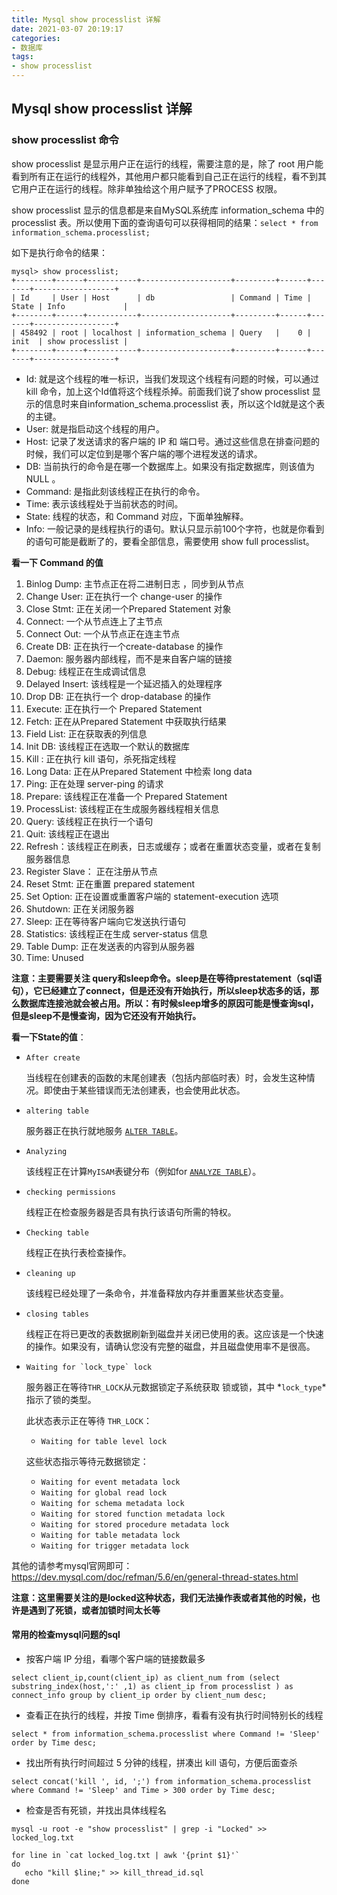 ```yaml
---
title: Mysql show processlist 详解
date: 2021-03-07 20:19:17
categories:
- 数据库
tags:
- show processlist
---
```


## Mysql show processlist 详解

### show processlist 命令
show processlist 是显示用户正在运行的线程，需要注意的是，除了 root 用户能看到所有正在运行的线程外，其他用户都只能看到自己正在运行的线程，看不到其它用户正在运行的线程。除非单独给这个用户赋予了PROCESS 权限。

show processlist 显示的信息都是来自MySQL系统库 information_schema 中的 processlist 表。所以使用下面的查询语句可以获得相同的结果：`select * from information_schema.processlist;`

如下是执行命令的结果：
```
mysql> show processlist;
+--------+------+-----------+--------------------+---------+------+-------+------------------+
| Id     | User | Host      | db                 | Command | Time | State | Info             |
+--------+------+-----------+--------------------+---------+------+-------+------------------+
| 458492 | root | localhost | information_schema | Query   |    0 | init  | show processlist |
+--------+------+-----------+--------------------+---------+------+-------+------------------+
```
- Id: 就是这个线程的唯一标识，当我们发现这个线程有问题的时候，可以通过 kill 命令，加上这个Id值将这个线程杀掉。前面我们说了show processlist 显示的信息时来自information_schema.processlist 表，所以这个Id就是这个表的主键。
- User: 就是指启动这个线程的用户。
- Host: 记录了发送请求的客户端的 IP 和 端口号。通过这些信息在排查问题的时候，我们可以定位到是哪个客户端的哪个进程发送的请求。
- DB: 当前执行的命令是在哪一个数据库上。如果没有指定数据库，则该值为 NULL 。
- Command: 是指此刻该线程正在执行的命令。
- Time: 表示该线程处于当前状态的时间。
- State: 线程的状态，和 Command 对应，下面单独解释。
- Info: 一般记录的是线程执行的语句。默认只显示前100个字符，也就是你看到的语句可能是截断了的，要看全部信息，需要使用 show full processlist。

**看一下 Command 的值**

1. Binlog Dump: 主节点正在将二进制日志 ，同步到从节点
2. Change User: 正在执行一个 change-user 的操作
3. Close Stmt: 正在关闭一个Prepared Statement 对象
4. Connect: 一个从节点连上了主节点
5. Connect Out: 一个从节点正在连主节点
6. Create DB: 正在执行一个create-database 的操作
7. Daemon: 服务器内部线程，而不是来自客户端的链接
8. Debug: 线程正在生成调试信息
9. Delayed Insert: 该线程是一个延迟插入的处理程序
10. Drop DB: 正在执行一个 drop-database 的操作
11. Execute: 正在执行一个 Prepared Statement
12. Fetch: 正在从Prepared Statement 中获取执行结果
13. Field List: 正在获取表的列信息
14. Init DB: 该线程正在选取一个默认的数据库
15. Kill : 正在执行 kill 语句，杀死指定线程
16. Long Data: 正在从Prepared Statement 中检索 long data
17. Ping: 正在处理 server-ping 的请求
18. Prepare: 该线程正在准备一个 Prepared Statement
19. ProcessList: 该线程正在生成服务器线程相关信息
20. Query: 该线程正在执行一个语句
21. Quit: 该线程正在退出
22. Refresh：该线程正在刷表，日志或缓存；或者在重置状态变量，或者在复制服务器信息
23. Register Slave： 正在注册从节点
24. Reset Stmt: 正在重置 prepared statement
25. Set Option: 正在设置或重置客户端的 statement-execution 选项
26. Shutdown: 正在关闭服务器
27. Sleep: 正在等待客户端向它发送执行语句
28. Statistics: 该线程正在生成 server-status 信息
29. Table Dump: 正在发送表的内容到从服务器
30. Time: Unused

**注意：主要需要关注 query和sleep命令。sleep是在等待prestatement（sql语句），它已经建立了connect，但是还没有开始执行，所以sleep状态多的话，那么数据库连接池就会被占用。所以：有时候sleep增多的原因可能是慢查询sql，但是sleep不是慢查询，因为它还没有开始执行。**

**看一下State的值**：

- `After create`

  当线程在创建表的函数的末尾创建表（包括内部临时表）时，会发生这种情况。即使由于某些错误而无法创建表，也会使用此状态。

- `altering table`

  服务器正在执行就地服务 [`ALTER TABLE`](https://dev.mysql.com/doc/refman/5.6/en/alter-table.html)。

- `Analyzing`

  该线程正在计算`MyISAM`表键分布（例如for [`ANALYZE TABLE`](https://dev.mysql.com/doc/refman/5.6/en/analyze-table.html)）。

- `checking permissions`

  线程正在检查服务器是否具有执行该语句所需的特权。

- `Checking table`

  线程正在执行表检查操作。

- `cleaning up`

  该线程已经处理了一条命令，并准备释放内存并重置某些状态变量。

- `closing tables`

  线程正在将已更改的表数据刷新到磁盘并关闭已使用的表。这应该是一个快速的操作。如果没有，请确认您没有完整的磁盘，并且磁盘使用率不是很高。

- ```
  Waiting for `lock_type` lock
  ```

  服务器正在等待`THR_LOCK`从元数据锁定子系统获取 锁或锁，其中 *`lock_type`*指示了锁的类型。

  此状态表示正在等待 `THR_LOCK`：

  - `Waiting for table level lock`

  这些状态指示等待元数据锁定：

  - `Waiting for event metadata lock`
  - `Waiting for global read lock`
  - `Waiting for schema metadata lock`
  - `Waiting for stored function metadata lock`
  - `Waiting for stored procedure metadata lock`
  - `Waiting for table metadata lock`
  - `Waiting for trigger metadata lock`

其他的请参考mysql官网即可：https://dev.mysql.com/doc/refman/5.6/en/general-thread-states.html

**注意：这里需要关注的是locked这种状态，我们无法操作表或者其他的时候，也许是遇到了死锁，或者加锁时间太长等**

#### 常用的检查mysql问题的sql

- 按客户端 IP 分组，看哪个客户端的链接数最多

```mysql
select client_ip,count(client_ip) as client_num from (select substring_index(host,':' ,1) as client_ip from processlist ) as connect_info group by client_ip order by client_num desc;
```

- 查看正在执行的线程，并按 Time 倒排序，看看有没有执行时间特别长的线程

```mysql
select * from information_schema.processlist where Command != 'Sleep' order by Time desc;
```

- 找出所有执行时间超过 5 分钟的线程，拼凑出 kill 语句，方便后面查杀

```mysql
select concat('kill ', id, ';') from information_schema.processlist where Command != 'Sleep' and Time > 300 order by Time desc;
```

- 检查是否有死锁，并找出具体线程名

```shell
mysql -u root -e "show processlist" | grep -i "Locked" >> locked_log.txt

for line in `cat locked_log.txt | awk '{print $1}'`
do
   echo "kill $line;" >> kill_thread_id.sql
done
```

